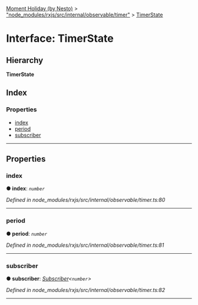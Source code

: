 [Moment Holiday (by Nesto)](../README.md) > ["node_modules/rxjs/src/internal/observable/timer"](../modules/_node_modules_rxjs_src_internal_observable_timer_.md) > [TimerState](../interfaces/_node_modules_rxjs_src_internal_observable_timer_.timerstate.md)

# Interface: TimerState

## Hierarchy

**TimerState**

## Index

### Properties

* [index](_node_modules_rxjs_src_internal_observable_timer_.timerstate.md#index)
* [period](_node_modules_rxjs_src_internal_observable_timer_.timerstate.md#period)
* [subscriber](_node_modules_rxjs_src_internal_observable_timer_.timerstate.md#subscriber)

---

## Properties

<a id="index"></a>

###  index

**● index**: *`number`*

*Defined in node_modules/rxjs/src/internal/observable/timer.ts:80*

___
<a id="period"></a>

###  period

**● period**: *`number`*

*Defined in node_modules/rxjs/src/internal/observable/timer.ts:81*

___
<a id="subscriber"></a>

###  subscriber

**● subscriber**: *[Subscriber](../classes/_node_modules_rxjs_src_internal_subscriber_.subscriber.md)<`number`>*

*Defined in node_modules/rxjs/src/internal/observable/timer.ts:82*

___

